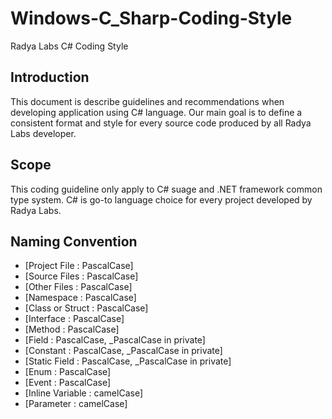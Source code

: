 Windows-C_Sharp-Coding-Style
============================

Radya Labs C# Coding Style


## Introduction
This document is describe guidelines and recommendations when developing application using C# language. Our main goal is to define a consistent format and style for every source code produced by all Radya Labs developer.
 
##	Scope
This coding guideline only apply to C# suage and .NET framework common type system. C# is go-to language choice for every project developed by Radya Labs. 


## Naming Convention
* [Project File 	: 	PascalCase]
* [Source Files	:	PascalCase]
* [Other Files		:	PascalCase]
* [Namespace		:	PascalCase]
* [Class or Struct	:	PascalCase]
* [Interface		:	PascalCase]
* [Method			:	PascalCase]
* [Field			:	PascalCase, _PascalCase in private]
* [Constant		:	PascalCase, _PascalCase in private]
* [Static Field	:	PascalCase, _PascalCase in private]
* [Enum			:	PascalCase]
* [Event			:	PascalCase]
* [Inline Variable	:	camelCase]
* [Parameter		:	camelCase]

